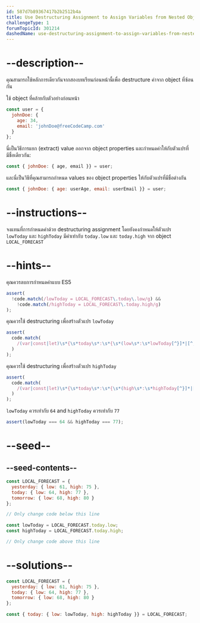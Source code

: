```yaml
---
id: 587d7b89367417b2b2512b4a
title: Use Destructuring Assignment to Assign Variables from Nested Objects
challengeType: 1
forumTopicId: 301214
dashedName: use-destructuring-assignment-to-assign-variables-from-nested-objects
---
```


# --description--

คุณสามารถใช้หลักการเดียวกันจากสองบทเรียนก่อนหน้านี้เพื่อ destructure ค่าจาก object ที่ซ้อนกัน

ใช้ object ที่คล้ายกับตัวอย่างก่อนหน้า

```js
const user = {
  johnDoe: { 
    age: 34,
    email: 'johnDoe@freeCodeCamp.com'
  }
};
```

นี่เป็นวิธีการแยก (extract) value ออกจาก object properties และกำหนดค่าให้กับตัวแปรที่มีชื่อเดียวกัน: 

```js
const { johnDoe: { age, email }} = user;
```

และนี่เป็นวิธีที่คุณสามารถกำหนด values ของ object properties ให้กับตัวแปรที่มีชื่อต่างกัน

```js
const { johnDoe: { age: userAge, email: userEmail }} = user;
```

# --instructions--

จงแทนที่การกำหนดค่าด้วย destructuring assignment โดยยังคงกำหนดให้ตัวแปร `lowToday` และ `highToday` มีค่าเท่ากับ `today.low` และ `today.high` จาก object `LOCAL_FORECAST` 


# --hints--

คุณควรลบการกำหนดค่าแบบ ES5

```js
assert(
  !code.match(/lowToday = LOCAL_FORECAST\.today\.low/g) &&
    !code.match(/highToday = LOCAL_FORECAST\.today.high/g)
);
```

คุณควรใช้ destructuring เพื่อสร้างตัวแปร `lowToday` 


```js
assert(
  code.match(
    /(var|const|let)\s*{\s*today\s*:\s*{\s*(low\s*:\s*lowToday[^}]*|[^,]*,\s*low\s*:\s*lowToday\s*)}\s*}\s*=\s*LOCAL_FORECAST(;|\s+|\/\/)/g
  )
);
```

คุณควรใช้ destructuring เพื่อสร้างตัวแปร `highToday` 

```js
assert(
  code.match(
    /(var|const|let)\s*{\s*today\s*:\s*{\s*(high\s*:\s*highToday[^}]*|[^,]*,\s*high\s*:\s*highToday\s*)}\s*}\s*=\s*LOCAL_FORECAST(;|\s+|\/\/)/g
  )
);
```

`lowToday` ควรเท่ากับ `64` and `highToday` ควรเท่ากับ `77`

```js
assert(lowToday === 64 && highToday === 77);
```

# --seed--

## --seed-contents--

```js
const LOCAL_FORECAST = {
  yesterday: { low: 61, high: 75 },
  today: { low: 64, high: 77 },
  tomorrow: { low: 68, high: 80 }
};

// Only change code below this line
  
const lowToday = LOCAL_FORECAST.today.low;
const highToday = LOCAL_FORECAST.today.high;

// Only change code above this line
```

# --solutions--

```js
const LOCAL_FORECAST = {
  yesterday: { low: 61, high: 75 },
  today: { low: 64, high: 77 },
  tomorrow: { low: 68, high: 80 }
};
 
const { today: { low: lowToday, high: highToday }} = LOCAL_FORECAST;
```
